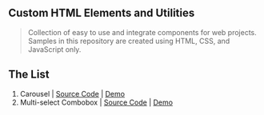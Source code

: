 ## Custom HTML Elements and Utilities

> Collection of easy to use and integrate components for web projects. Samples in this repository are created using HTML, CSS, and JavaScript only.

## The List
1. Carousel
  | [Source Code](https://github.com/codemeron1/Custom-HTML-Elements-and-Utilities/tree/master/carousel)
  | [Demo](https://youtu.be/BMnwOBzzuvc)
2. Multi-select Combobox
  | [Source Code](https://github.com/codemeron1/Custom-HTML-Elements-and-Utilities/tree/master/multiselect-combobox)
  | [Demo](https://youtu.be/eubZa1N6ML0)
